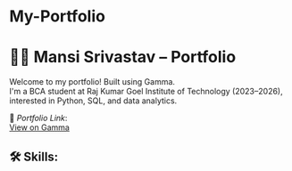 # My-Portfolio
# 👩‍💻 Mansi Srivastav – Portfolio

Welcome to my portfolio! Built using Gamma.  
I'm a BCA student at Raj Kumar Goel Institute of Technology (2023–2026), interested in Python, SQL, and data analytics.

🔗 *Portfolio Link*:  
[View on Gamma](https://gamma.app/docs/Mansi-Srivastav-Your-Future-Data-Storyteller-3ck59o3x8lzm6xs)

## 🛠️ Skills:
